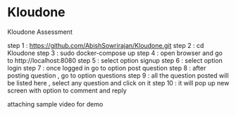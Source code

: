 # Kloudone
Kloudone Assessment

step 1 : https://github.com/AbishSowrirajan/Kloudone.git
step 2 : cd Kloudone 
step 3 : sudo docker-compose up 
step 4 : open browser and go to http://localhost:8080
step 5 : select option signup 
step 6 : select option login 
step 7 : once logged in go to option post question 
step 8 : after posting question , go to option questions
step 9 : all the question posted will be listed here , select any question and click on it 
step 10 : it will pop up new screen with option to comment and reply 

attaching sample video for demo 

